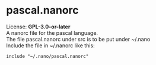 # pascal.nanorc
License: **GPL-3.0-or-later**  
A nanorc file for the pascal language.  
The file pascal.nanorc under src is to be put under ~/.nano  
Include the file in ~/.nanorc like this:  
```
include "~/.nano/pascal.nanorc"
```
